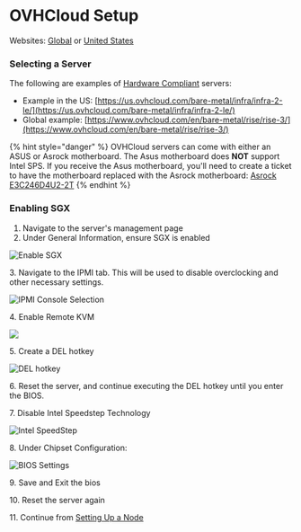 # OVHCloud Setup

Websites: [Global](https://www.ovhcloud.com/en/) or [United States](https://us.ovhcloud.com/)

### Selecting a Server

The following are examples of [Hardware Compliant](../hardware-compliance.md) servers:

* Example in the US: [https://us.ovhcloud.com/bare-metal/infra/infra-2-le/](https://us.ovhcloud.com/bare-metal/infra/infra-2-le/)
* Global example: [https://www.ovhcloud.com/en/bare-metal/rise/rise-3/](https://www.ovhcloud.com/en/bare-metal/rise/rise-3/)

{% hint style="danger" %}
OVHCloud servers can come with either an ASUS or Asrock motherboard. The Asus motherboard does **NOT** support Intel SPS. If you receive the Asus motherboard, you'll need to create a ticket to have the motherboard replaced with the Asrock motherboard: [Asrock E3C246D4U2-2T](https://www.asrockrack.com/general/productdetail.asp?Model=E3C246D4U2-2T#Specifications)
{% endhint %}

### Enabling SGX

1. Navigate to the server's management page
2. Under General Information, ensure SGX is enabled

![Enable SGX](<../../../../.gitbook/assets/Screen Shot 2022-07-03 at 10.30.42 AM.png>)

3\. Navigate to the IPMI tab. This will be used to disable overclocking and other necessary settings.

![IPMI Console Selection](<../../../../.gitbook/assets/image (4).png>)

4\. Enable Remote KVM

![](<../../../../.gitbook/assets/image (2) (1).png>)

5\. Create a DEL hotkey

![DEL hotkey](<../../../../.gitbook/assets/image (4) (1).png>)

6\. Reset the server, and continue executing the DEL hotkey until you enter the BIOS.

7\. Disable Intel Speedstep Technology

![Intel SpeedStep](<../../../../.gitbook/assets/image (1).png>)

8\. Under Chipset Configuration:

![BIOS Settings](<../../../../.gitbook/assets/Screen Shot 2022-07-03 at 7.20.33 PM.png>)

9\. Save and Exit the bios

10\. Reset the server again

11\. Continue from [Setting Up a Node](../../node-setup/)

